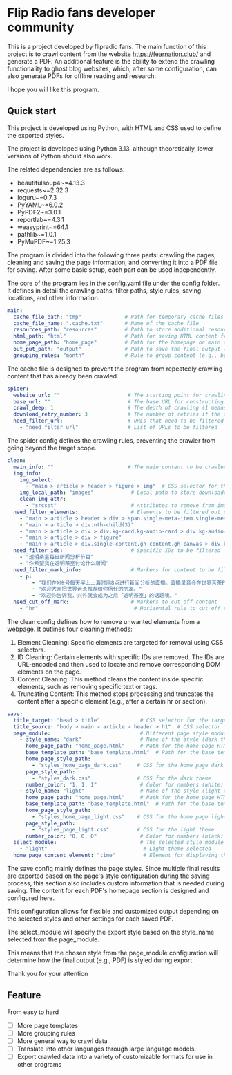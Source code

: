 # Flip Radio fans developer community

This is a project developed by flipradio fans. The main function of this project is to crawl content from the website https://fearnation.club/ and generate a PDF. An additional feature is the ability to extend the crawling functionality to ghost blog websites, which, after some configuration, can also generate PDFs for offline reading and research.

I hope you will like this program.

## Quick start

This project is developed using Python, with HTML and CSS used to define the exported styles.

The project is developed using Python 3.13, although theoretically, lower versions of Python should also work.

The related dependencies are as follows:

* beautifulsoup4~=4.13.3
* requests~=2.32.3
* loguru~=0.7.3
* PyYAML~=6.0.2
* PyPDF2~=3.0.1
* reportlab~=4.3.1
* weasyprint~=64.1
* pathlib~=1.0.1
* PyMuPDF~=1.25.3

The program is divided into the following three parts: crawling the pages, cleaning and saving the page information, and converting it into a PDF file for saving. After some basic setup, each part can be used independently.

The core of the program lies in the config.yaml file under the config folder. It defines in detail the crawling paths, filter paths, style rules, saving locations, and other information.

```yaml
main:
  cache_file_path: "tmp"              # Path for temporary cache files ，
  cache_file_name: ".cache.txt"       # Name of the cache file
  resources_path: "resources"         # Path to store additional resources (e.g., images, files)
  html_path: "html"                   # Path for saving HTML content from crawled pages
  home_page_path: "home_page"         # Path for the homepage or main entry point
  out_put_path: "output"              # Path to save the final output (e.g., PDFs)
  grouping_rules: "month"             # Rule to group content (e.g., by month)
```

The cache file is designed to prevent the program from repeatedly crawling content that has already been crawled.

```yaml
spider:
  website_url: ""                      # The starting point for crawling
  base_url: ""                         # The base URL for constructing relative URLs
  crawl_deep: 1                        # The depth of crawling (1 means only the homepage)
  download_retry_number: 3             # The number of retries if the download fails
  need_filter_url:                     # URLs that need to be filtered
    - "need filter url"                # List of URLs to be filtered
```

The spider config defines the crawling rules, preventing the crawler from going beyond the target scope.

```yaml
clean:
  main_info: ""                        # The main content to be crawled from each webpage
  img_info:
    img_select:
      - "main > article > header > figure > img"  # CSS selector for the image element
    img_local_path: "images"            # Local path to store downloaded images
    clean_img_attr:
      - "srcset"                        # Attributes to remove from images
  need_filter_elements:                 # Elements to be filtered out during cleaning
    - "main > article > header > div > span.single-meta-item.single-meta-length"
    - "main > article > div:nth-child(3)"
    - "main > article > div > div.kg-card.kg-audio-card > div.kg-audio-player-container"
    - "main > article > div > figure"
    - "main > article > div.single-content.gh-content.gh-canvas > div.kg-card.kg-audio-card"
  need_filter_ids:                      # Specific IDs to be filtered
    - "透明茶室每日新闻分析节目"
    - "你希望我在透明茶室讨论什么新闻"
  need_filter_mark_info:                # Markers for content to be filtered based on text
    - p:
        - "我们在X帐号每天早上上海时间8点进行新闻分析的直播。直播录音会在世界苦茶Podcast进行播放，也会在YouTube世界苦茶帐号播放。欢迎大家参与和收听。"
        - "欢迎大家把世界苦茶推荐给你信任的朋友。"
        - "欢迎你告诉我，兴许就会成为之后「透明茶室」的话题噢。"
  need_cut_off_mark:                    # Markers to cut off content
    - "hr"                               # Horizontal rule to cut off content after
```

The clean config defines how to remove unwanted elements from a webpage. It outlines four cleaning methods:

1. Element Cleaning: Specific elements are targeted for removal using CSS selectors.
2. ID Cleaning: Certain elements with specific IDs are removed. The IDs are URL-encoded and then used to locate and remove corresponding DOM elements on the page.
3. Content Cleaning: This method cleans the content inside specific elements, such as removing specific text or tags.
4. Truncating Content: This method stops processing and truncates the content after a specific element (e.g., after a certain hr or section).

```yaml
save:
  title_target: "head > title"             # CSS selector for the target title element
  title_source: "body > main > article > header > h1"  # CSS selector for the source title element
  page_module:                             # Different page style modules
    - style_name: "dark"                   # Name of the style (dark theme)
      home_page_path: "home_page.html"     # Path for the home page HTML
      base_template_path: "base_template.html"  # Path for the base template HTML
      home_page_style_path:
        - "styles_home_page_dark.css"     # CSS for the home page dark style
      page_style_path:
        - "styles_dark.css"               # CSS for the dark theme
      number_color: "1, 1, 1"              # Color for numbers (white)
    - style_name: "light"                  # Name of the style (light theme)
      home_page_path: "home_page.html"     # Path for the home page HTML
      base_template_path: "base_template.html"  # Path for the base template HTML
      home_page_style_path:
        - "styles_home_page_light.css"    # CSS for the home page light style
      page_style_path:
        - "styles_page_light.css"         # CSS for the light theme
      number_color: "0, 0, 0"              # Color for numbers (black)
  select_module:                           # The selected style module
    - "light"                               # Light theme selected
  home_page_content_element: "time"         # Element for displaying the time on the home page
```

The save config mainly defines the page styles. Since multiple final results are exported based on the page's style configuration during the saving process, this section also includes custom information that is needed during saving. The content for each PDF's homepage section is designed and configured here.

This configuration allows for flexible and customized output depending on the selected styles and other settings for each saved PDF.

The select_module will specify the export style based on the style_name selected from the page_module.

This means that the chosen style from the page_module configuration will determine how the final output (e.g., PDF) is styled during export.

Thank you for your attention

## Feature

From easy to hard

- [ ] More page templates
- [ ] More grouping rules
- [ ] More general way to crawl data
- [ ] Translate into other languages through large language models.
- [ ] Export crawled data into a variety of customizable formats for use in other programs